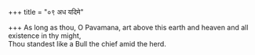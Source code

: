 +++
title = "०९ अध यदिमे"

+++
As long as thou, O Pavamana, art above this earth and heaven and all existence in thy might,  
     Thou standest like a Bull the chief amid the herd.